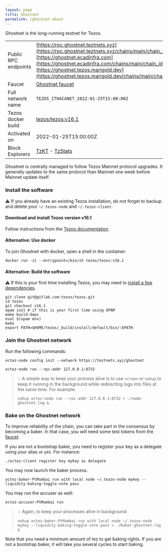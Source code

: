 ```yaml
---
layout: page
title: Ghostnet
permalink: /ghostnet-about
---
```


Ghostnet is the long-running testnet for Tezos.

| | |
|-------|---------------------|
| Public RPC endpoints | [https://rpc.ghostnet.teztnets.xyz](https://rpc.ghostnet.teztnets.xyz/chains/main/chain_id)<br/>[https://ghostnet.ecadinfra.com](https://ghostnet.ecadinfra.com/chains/main/chain_id)<br/>[https://ghostnet.tezos.marigold.dev](https://ghostnet.tezos.marigold.dev/chains/main/chain_id)<br/> |
| Faucet | [Ghostnet faucet](https://faucet.ghostnet.teztnets.xyz) |
| Full network name | `TEZOS_ITHACANET_2022-01-25T15:00:00Z` |
| Tezos docker build | [tezos/tezos:v16.1](https://hub.docker.com/r/tezos/tezos/tags?page=1&ordering=last_updated&name=v16.1) |
| Activated on | 2022-01-25T15:00:00Z |
| Block Explorers | [TzKT](https://ghostnet.tzkt.io) - [TzStats](https://ghost.tzstats.com) |


Ghostnet is centrally managed to follow Tezos Mainnet protocol upgrades. It generally updates to the same protocol than Mainnet one week before Mainnet update itself.


### Install the software

⚠️  If you already have an existing Tezos installation, do not forget to backup and delete your `~/.tezos-node` and `~/.tezos-client`.


#### Download and install Tezos version v16.1

Follow instructions from the [Tezos documentation](https://tezos.gitlab.io/introduction/howtoget.html#installing-binaries).


#### Alternative: Use docker

To join Ghostnet with docker, open a shell in the container:

```
docker run -it --entrypoint=/bin/sh tezos/tezos:v16.1
```

#### Alternative: Build the software

⚠️  If this is your first time installing Tezos, you may need to [install a few dependencies](https://tezos.gitlab.io/introduction/howtoget.html#setting-up-the-development-environment-from-scratch).

```
git clone git@gitlab.com:tezos/tezos.git
cd tezos
git checkout v16.1
opam init # if this is your first time using OPAM
make build-deps
eval $(opam env)
make
export PATH=$HOME/tezos/_build/install/default/bin/:$PATH
```

### Join the Ghostnet network

Run the following commands:

```
octez-node config init --network https://teztnets.xyz/ghostnet

octez-node run --rpc-addr 127.0.0.1:8732
```

> 💡 A simple way to keep your process alive is to use `screen` or `nohup` to keep it running in the background while redirecting logs into files at the same time. For example:
>
> ```bash=13
> nohup octez-node run --rpc-addr 127.0.0.1:8732 > ./node-ghostnet.log &
> ```




### Bake on the Ghostnet network

To improve reliability of the chain, you can take part in the consensus by becoming a baker. In that case, you will need some test tokens from the [faucet](https://faucet.ghostnet.teztnets.xyz).

If you are not a bootstrap baker, you need to register your key as a delegate using your alias or `pkh`. For instance:
```bash=2
./octez-client register key mykey as delegate
```

You may now launch the baker process.
```bash=3
octez-baker-PtMumbai run with local node ~/.tezos-node mykey --liquidity-baking-toggle-vote pass
```

You may run the accuser as well:
```bash=3
octez-accuser-PtMumbai run
```

> 💡 Again, to keep your processes alive in background:
>
> ```bash=4
> nohup octez-baker-PtMumbai run with local node ~/.tezos-node mykey --liquidity-baking-toggle-vote pass > ./baker-ghostnet.log &
> ```

Note that you need a minimum amount of tez to get baking rights. If you are not a bootstrap baker, it will take you several cycles to start baking.


